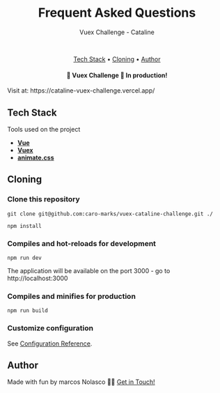 <h1 align='center'> Frequent Asked Questions </h1>
<p align='center'> Vuex Challenge -  Cataline </p>

<br />

<p align="center">
 <a href="#tech-stack">Tech Stack</a> •  
 <a href="#cloning">Cloning</a> •  
 <a href="#author">Author</a>
</p>

<h4 align="center"> 
	🚧  Vuex Challenge 🚀 In production!
</h4>
 Visit at:
  <a text-decoration='None'>https://cataline-vuex-challenge.vercel.app/</a>
<br />

## Tech Stack

Tools used on the project

- **[Vue](https://vuejs.org/)**
- **[Vuex](https://vuex.vuejs.org/)**
- **[animate.css](https://animate.style/)**

## Cloning

### Clone this repository

```
git clone git@github.com:caro-marks/vuex-cataline-challenge.git ./
```

```
npm install
```

### Compiles and hot-reloads for development

```
npm run dev
```

The application will be available on the port 3000 - go to http://localhost:3000

### Compiles and minifies for production

```
npm run build
```

### Customize configuration

See [Configuration Reference](https://cli.vuejs.org/config/).

## Author

Made with fun by marcos Nolasco 👋🏽 [Get in Touch!](Https://www.linkedin.com/in/caro-marks/)
